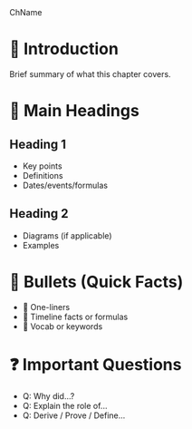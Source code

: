 <div class="mainGlowHeading">ChName</div>

# 📌 Introduction
Brief summary of what this chapter covers.

# 📖 Main Headings
## Heading 1
- Key points
- Definitions
- Dates/events/formulas

## Heading 2
- Diagrams (if applicable)
- Examples

# 🧠 Bullets (Quick Facts)
- 🔹 One-liners
- 🔹 Timeline facts or formulas
- 🔹 Vocab or keywords

# ❓ Important Questions
- Q: Why did...?
- Q: Explain the role of...
- Q: Derive / Prove / Define...